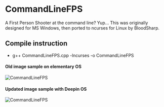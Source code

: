 # CommandLineFPS
A First Person Shooter at the command line? Yup...
This was originally designed for MS Windows, then ported to ncurses for Linux by BloodSharp.

## Compile instruction
- g++ CommandLineFPS.cpp -lncurses -o CommandLineFPS

#### Old image sample on elementary OS
![CommandLineFPS](https://i.imgur.com/TvX6meC.png)

#### Updated image sample with Deepin OS
![CommandLineFPS](https://i.imgur.com/pFvVE7V.png)
